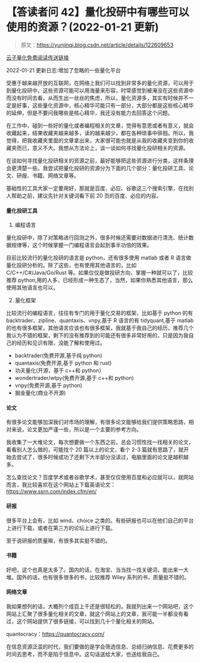 # 【答读者问 42】量化投研中有哪些可以使用的资源？(2022-01-21 更新)

> 原文：<https://yunjinqi.blog.csdn.net/article/details/122609653>

[云子量化免费阅读传送链接](https://www.yunjinqi.top/article/92)

2022-01-21 更新日志:增加了忽略的一些量化平台

受惠于越来越开放的互联网，在网络上我们可以找到非常多的量化资源，可以用于到量化投研中，这些资源可能可以用海量来形容，时常感觉到被淹没在这些资源中而没有时间去看，从而生出一丝丝的焦虑，所以，量化资源多，其实有时候并不一定是好事，这些量化资源中，核心精华可能只有一部分，大部分都是这些核心精华的延伸，但是不要问我哪些是核心精华，我还没有能力去回答这个问题。

在工作中，碰到一些好的量化或者编程相关的文章，觉得有意思或者有意义，就会收藏起来，结果收藏夹越来越多，读的越来越少，都在各种琐事中徘徊。所以，我觉得，把我收藏夹里面的文章拿出来，大家很可能也就是从我的收藏夹变到你的收藏夹而已，意义不大。我想从方法论上，谈一谈如何寻找量化投研相关的资源。

在谈如何寻找量化投研相关的资源之前，最好能够把这些资源进行分类，这样条理会更清楚一些。我尝试把量化投研的资源分为下面的几个部分：量化投研工具、论文、研报、书籍、网络文章等。

基础性的工具大家一定要用好，那就是百度、必应、谷歌这三个搜索引擎，在找别人帮助之前，建议先针对关键词看下前 20 页的百度、必应的内容。

#### 量化投研工具

1.  编程语言

量化投研中，除了对策略进行回测之外，很多时候还需要对数据进行清洗、统计数据规律等，这个时候掌握一门编程语言会起到事半功倍的效果。

目前比较流行的量化投研的语言是 python，还有很多使用 matlab 或者 R 语言做量化投研分析的。除了这些，也有使用其他语言的，比如 C/C++/C#/Java/Go/Rust 等。如果仅仅是做投研方向，掌握一种就可以了，比较推荐 python,用的人多，已经形成一种生态了，当然，如果你熟悉其他语言，那么使用其他语言也可以。

2.  量化框架

比较流行的编程语言，往往有专门的用于量化交易的框架，比如基于 python 的有 backtrader、zipline、quantaxis、vnpy,基于 R 语言的有 tidyquant,基于 matlab 的也有很多框架，其他语言应该也有很多框架，我就基于我自己的经历，推荐几个我认为不错的框架，剩下的没有推荐到的可能还有很多非常好用的，只是因为我自己的经历和见识有限，没能了解和使用过。

*   backtrader(免费开源,基于纯 python)
*   quantaxis(免费开源,基于 python 和 rust)
*   功夫量化(开源，基于 c++和 python）
*   wondertrader/wtpy(免费开源,基于 c++和 python)
*   vnpy(免费开源,基于 python)
*   掘金量化(商业不开源)

#### 论文

有很多论文能够加深我们对市场的理解，有很多论文能够给我们提供策略思路，相对来说，论文更加严谨一些，所以是一个主要的参考方向。

我收集了一大堆论文，每次想要做一个东西之前，总会习惯性找一找相关的论文，看看别人怎么做的，可能找个 20 篇以上的论文，看个 2-3 篇就有思路了，就开始去尝试了，很多时候成功了还剩下大半部分没读过，电脑里面的论文是越积越多。

怎么查找论文？百度学术或者谷歌学术，甚至仅仅使用百度和必应就可以，就网站而言，我比较喜欢在这个网站上下载英语论文：https://www.ssrn.com/index.cfm/en/

#### 研报

很多平台上会有，比如 wind、choice 之类的。有些研报也可以在他们自己的平台上进行下载，或者在第三方的论坛上进行下载。

至于说研报的质量嘛，有很多其实挺不错的。

#### 书籍

好吧，这个也真是太多了。国内的话，在淘宝、当当找一找关键词，能出来一大堆。国外的话，也有很多很多的书，比较推荐 Wiley 系列的书，质量挺不错的。

#### 网络文章

我如果想列的话，大概列个成百上千还是很轻松的。我就列出来一个网站吧，这个网站上汇聚了很多量化相关的文章，就这个网站上的文章，我可能一半都没有看过，这个网站提供了很多链接，可以找到几十个量化相关的网站。

quantocracy：https://quantocracy.com/

在信息资源泛滥的时代，我们要做的是学会筛选信息、总结归纳信息、花费更多的时间去思考，而不是陷于信息中。这句话送给大家，也送给我自己。